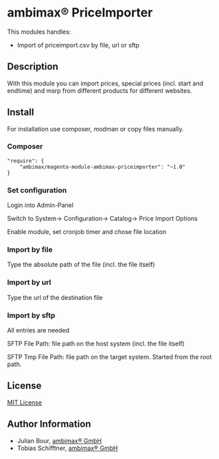 
# ambimax® PriceImporter

This modules handles:
 - Import of priceimport.csv by file, url or sftp
 
## Description

With this module you can import prices, special prices
(incl. start and endtime) and msrp from different products 
for different websites.

## Install

For installation use composer, modman or copy files manually.

### Composer

```
"require": {
    "ambimax/magento-module-ambimax-priceimporter": "~1.0"
}
```

### Set configuration

Login into Admin-Panel

Switch to System-> Configuration-> Catalog-> Price Import Options

Enable module, set cronjob timer and chose file location


### Import by file

Type the absolute path of the file (incl. the file itself)

### Import by url

Type the url of the destination file

### Import by sftp

All entries are needed

SFTP File Path: file path on the host system (incl. the file itself)

SFTP Tmp File Path: file path on the target system. Started from the root path.

## License

[MIT License](http://choosealicense.com/licenses/mit/)

## Author Information

 - Julian Bour, [ambimax® GmbH](https://www.ambimax.de)
 - Tobias Schifftner, [ambimax® GmbH](https://www.ambimax.de)
